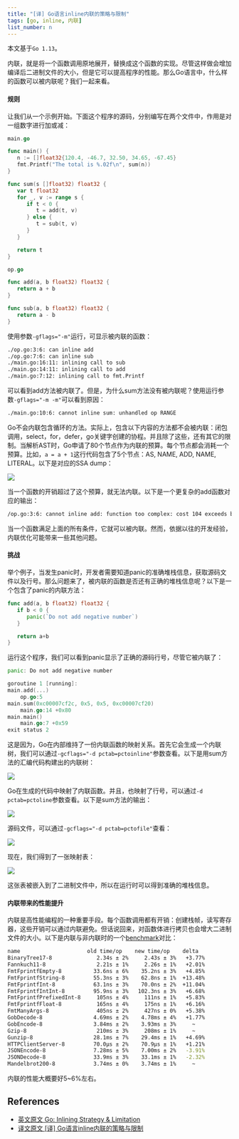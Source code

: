 ```yaml
---
title: "[译] Go语言inline内联的策略与限制"
tags: [go, inline, 内联]
list_number: n
---
```


本文基于`Go 1.13`。

内联，就是将一个函数调用原地展开，替换成这个函数的实现。尽管这样做会增加编译后二进制文件的大小，但是它可以提高程序的性能。那么Go语言中，什么样的函数可以被内联呢？我们一起来看。

#### 规则

让我们从一个示例开始。下面这个程序的源码，分别编写在两个文件中，作用是对一组数字进行加或减：

```go
main.go

func main() {
   n := []float32{120.4, -46.7, 32.50, 34.65, -67.45}
   fmt.Printf("The total is %.02f\n", sum(n))
}

func sum(s []float32) float32 {
   var t float32
   for _, v := range s {
      if t < 0 {
         t = add(t, v)
      } else {
         t = sub(t, v)
      }
   }

   return t
}

op.go

func add(a, b float32) float32 {
   return a + b
}

func sub(a, b float32) float32 {
   return a - b
}
```

使用参数`-gflags="-m"`运行，可显示被内联的函数：

```bash
./op.go:3:6: can inline add
./op.go:7:6: can inline sub
./main.go:16:11: inlining call to sub
./main.go:14:11: inlining call to add
./main.go:7:12: inlining call to fmt.Printf
```

可以看到add方法被内联了。但是，为什么sum方法没有被内联呢？使用运行参数`-gflags="-m -m"`可以看到原因：

```bash
./main.go:10:6: cannot inline sum: unhandled op RANGE
```

Go不会内联包含循环的方法。实际上，包含以下内容的方法都不会被内联：闭包调用，select，for，defer，go关键字创建的协程。并且除了这些，还有其它的限制。当解析AST时，Go申请了80个节点作为内联的预算。每个节点都会消耗一个预算。比如，`a = a + 1`这行代码包含了5个节点：AS, NAME, ADD, NAME, LITERAL。以下是对应的SSA dump：

![](https://pengrl.com/images/post/20027\_1.png)

当一个函数的开销超过了这个预算，就无法内联。以下是一个更复杂的add函数对应的输出：

```bash
/op.go:3:6: cannot inline add: function too complex: cost 104 exceeds budget 80
```

当一个函数满足上面的所有条件，它就可以被内联。然而，依据以往的开发经验，内联优化可能带来一些其他问题。

#### 挑战

举个例子，当发生panic时，开发者需要知道panic的准确堆栈信息，获取源码文件以及行号。那么问题来了，被内联的函数是否还有正确的堆栈信息呢？以下是一个包含了panic的内联方法：

```go
func add(a, b float32) float32 {
   if b < 0 {
      panic(`Do not add negative number`)
   }

   return a+b
}
```

运行这个程序，我们可以看到panic显示了正确的源码行号，尽管它被内联了：

```go
panic: Do not add negative number

goroutine 1 [running]:
main.add(...)
    op.go:5
main.sum(0xc00007cf2c, 0x5, 0x5, 0xc00007cf20)
    main.go:14 +0x80
main.main()
    main.go:7 +0x59
exit status 2
```

这是因为，Go在内部维持了一份内联函数的映射关系。首先它会生成一个内联树，我们可以通过`-gcflags="-d pctab=pctoinline"`参数查看。以下是用sum方法的汇编代码构建出的内联树：

![](https://pengrl.com/images/post/20027\_2.png)

Go在生成的代码中映射了内联函数。并且，也映射了行号，可以通过`-d pctab=pctoline`参数查看。以下是sum方法的输出：

![](https://pengrl.com/images/post/20027\_3.png)

源码文件，可以通过`-gcflags="-d pctab=pctofile"`查看：

![](https://pengrl.com/images/post/20027\_4.png)

现在，我们得到了一张映射表：

![](https://pengrl.com/images/post/20027\_5.png)

这张表被嵌入到了二进制文件中，所以在运行时可以得到准确的堆栈信息。

#### 内联带来的性能提升

内联是高性能编程的一种重要手段。每个函数调用都有开销：创建栈帧，读写寄存器，这些开销可以通过内联避免。但话说回来，对函数体进行拷贝也会增大二进制文件的大小。以下是内联与非内联时的一个[benchmark](https://github.com/golang/go/tree/release-branch.go1.13/test/bench/go1)对比：

```bash
name                     old time/op    new time/op    delta
BinaryTree17-8              2.34s ± 2%     2.43s ± 3%   +3.77%
Fannkuch11-8                2.21s ± 1%     2.26s ± 1%   +2.01%
FmtFprintfEmpty-8          33.6ns ± 6%    35.2ns ± 3%   +4.85%
FmtFprintfString-8         55.3ns ± 3%    62.8ns ± 1%  +13.48%
FmtFprintfInt-8            63.1ns ± 3%    70.0ns ± 2%  +11.04%
FmtFprintfIntInt-8         95.9ns ± 3%   102.3ns ± 3%   +6.68%
FmtFprintfPrefixedInt-8     105ns ± 4%     111ns ± 1%   +5.83%
FmtFprintfFloat-8           165ns ± 4%     175ns ± 1%   +6.16%
FmtManyArgs-8               405ns ± 2%     427ns ± 0%   +5.38%
GobDecode-8                4.69ms ± 2%    4.78ms ± 4%   +1.77%
GobEncode-8                3.84ms ± 2%    3.93ms ± 3%     ~   
Gzip-8                      210ms ± 3%     208ms ± 1%     ~   
Gunzip-8                   28.1ms ± 7%    29.4ms ± 1%   +4.69%
HTTPClientServer-8         70.0µs ± 2%    70.9µs ± 1%   +1.21%
JSONEncode-8               7.28ms ± 5%    7.00ms ± 2%   -3.91%
JSONDecode-8               33.9ms ± 3%    33.1ms ± 1%   -2.32%
Mandelbrot200-8            3.74ms ± 0%    3.74ms ± 1%     ~
```

内联的性能大概要好5\~6%左右。



## References

* [英文原文 Go: Inlining Strategy & Limitation](https://medium.com/a-journey-with-go/go-inlining-strategy-limitation-6b6d7fc3b1be)
* [译文原文 \[译\] Go语言inline内联的策略与限制](https://www.pengrl.com/p/20028/)
